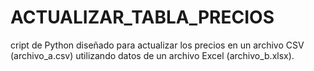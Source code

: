 # ACTUALIZAR_TABLA_PRECIOS
cript de Python diseñado para actualizar los precios en un archivo CSV (archivo_a.csv) utilizando datos de un archivo Excel (archivo_b.xlsx).
